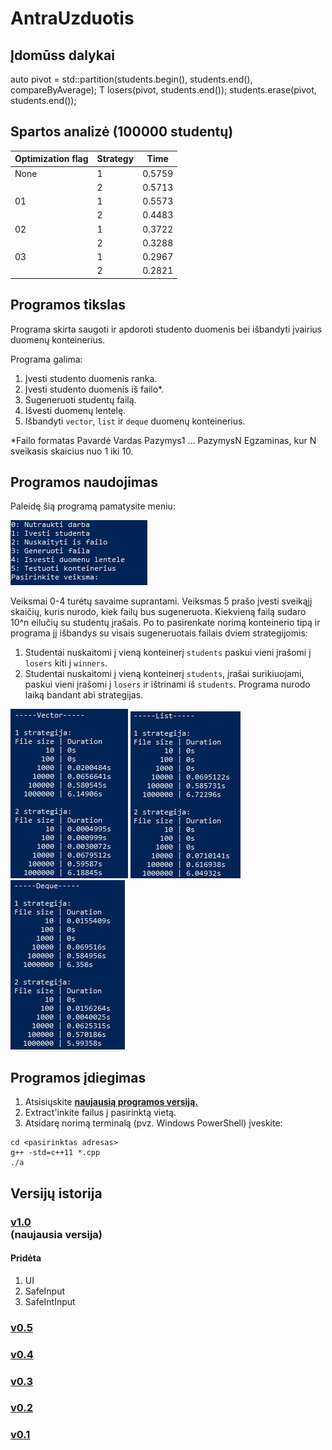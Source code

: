 # AntraUzduotis

## Įdomūss dalykai

auto pivot = std::partition(students.begin(), students.end(), compareByAverage);
T losers(pivot, students.end());
students.erase(pivot, students.end());

## Spartos analizė (100000 studentų)

| Optimization flag |  Strategy | Time |
|-------------------|-----------|------|
|None |  1 | 0.5759|
| | 2 | 0.5713|
| 01 | 1 | 0.5573 |
| | 2 | 0.4483 |
| 02 | 1 | 0.3722 |
| | 2 | 0.3288 |
| 03 | 1 | 0.2967 |
| | 2 | 0.2821 |

## Programos tikslas
Programa skirta saugoti ir apdoroti studento duomenis bei išbandyti įvairius duomenų konteinerius.

Programa galima:
  1. Įvesti studento duomenis ranka.
  2. Įvesti studento duomenis iš failo*.
  3. Sugeneruoti studentų failą.
  4. Išvesti duomenų lentelę.
  5. Išbandyti `vector`, `list` ir `deque` duomenų konteinerius.

*Failo formatas Pavardė Vardas Pazymys1 ... PazymysN Egzaminas, kur N sveikasis skaicius nuo 1 iki 10.

## Programos naudojimas

Paleidę šią programą pamatysite meniu:

![alt text](https://github.com/BlackDude22/AntraUzduotis/blob/master/images/menu.png "Meniu")

Veiksmai 0-4 turėtų savaime suprantami. Veiksmas 5 prašo įvesti sveikąjį skaičių, kuris nurodo, kiek failų bus sugeneruota. Kiekvieną failą sudaro 10^n eilučių su studentų įrašais. Po to pasirenkate norimą konteinerio tipą ir programa jį išbandys su visais sugeneruotais failais dviem strategijomis:
  1. Studentai nuskaitomi į vieną konteinerį `students` paskui vieni įrašomi į `losers` kiti į `winners`.
  2. Studentai nuskaitomi į vieną konteinerį `students`, įrašai surikiuojami, paskui vieni įrašomi į `losers` ir ištrinami iš `students`.
Programa nurodo laiką bandant abi strategijas.

![alt text](https://github.com/BlackDude22/AntraUzduotis/blob/master/images/vector.png "Vector")
![alt text](https://github.com/BlackDude22/AntraUzduotis/blob/master/images/list.png "List")
![alt text](https://github.com/BlackDude22/AntraUzduotis/blob/master/images/deque.png "Deque")

## Programos įdiegimas

  1. Atsisiųskite [**naujausią programos versiją.**](https://github.com/BlackDude22/AntraUzduotis/releases)<br>
  2. Extract'inkite failus į pasirinktą vietą.
  3. Atsidarę norimą terminalą (pvz. Windows PowerShell) įveskite:
  
    cd <pasirinktas adresas>
    g++ -std=c++11 *.cpp  
    ./a
    
## Versijų istorija

### [**v1.0**](https://github.com/BlackDude22/AntraUzduotis/releases/tag/v1.0)<br>(naujausia versija)

#### Pridėta
  1. UI
  2. SafeInput
  3. SafeIntInput
  
### [**v0.5**](https://github.com/BlackDude22/AntraUzduotis/releases/tag/v0.5)<br>

### [**v0.4**](https://github.com/BlackDude22/AntraUzduotis/releases/tag/v0.4)<br>

### [**v0.3**](https://github.com/BlackDude22/AntraUzduotis/releases/tag/v0.3)<br>

### [**v0.2**](https://github.com/BlackDude22/AntraUzduotis/releases/tag/v0.2)<br>

### [**v0.1**](https://github.com/BlackDude22/AntraUzduotis/releases/tag/v0.1)<br>
